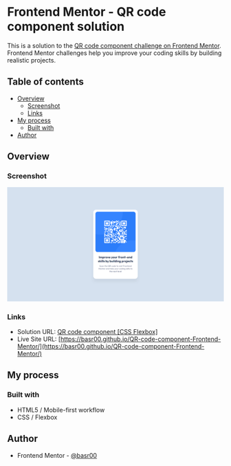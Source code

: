 # Frontend Mentor - QR code component solution

This is a solution to the [QR code component challenge on Frontend Mentor](https://www.frontendmentor.io/challenges/qr-code-component-iux_sIO_H). Frontend Mentor challenges help you improve your coding skills by building realistic projects. 

## Table of contents

- [Overview](#overview)
  - [Screenshot](#screenshot)
  - [Links](#links)
- [My process](#my-process)
  - [Built with](#built-with)
- [Author](#author)

## Overview

### Screenshot

![](./images/Screenshoot.png)

### Links

- Solution URL: [QR code component [CSS Flexbox]](https://www.frontendmentor.io/solutions/qr-code-component-css-flexbox-E3bqfVAMli)
- Live Site URL: [https://basr00.github.io/QR-code-component-Frontend-Mentor/](https://basr00.github.io/QR-code-component-Frontend-Mentor/)

## My process

### Built with

- HTML5 / Mobile-first workflow
- CSS / Flexbox

## Author

- Frontend Mentor - [@basr00](https://www.frontendmentor.io/profile/basr00)
